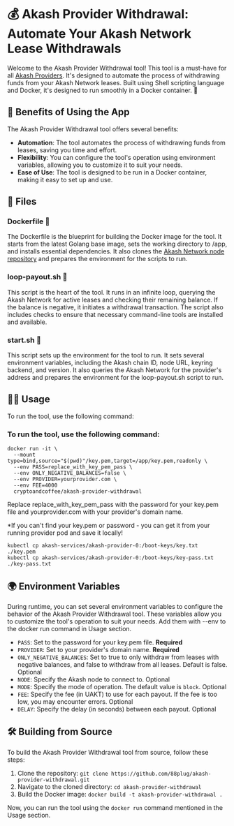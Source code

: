 # 💰 Akash Provider Withdrawal: Automate Your Akash Network Lease Withdrawals

Welcome to the Akash Provider Withdrawal tool! This tool is a must-have for all [Akash Providers](https://docs.akash.network/providers). It's designed to automate the process of withdrawing funds from your Akash Network leases. Built using Shell scripting language and Docker, it's designed to run smoothly in a Docker container. 🐳

## 🎁 Benefits of Using the App

The Akash Provider Withdrawal tool offers several benefits:
- **Automation**: The tool automates the process of withdrawing funds from leases, saving you time and effort.
- **Flexibility**: You can configure the tool's operation using environment variables, allowing you to customize it to suit your needs.
- **Ease of Use**: The tool is designed to be run in a Docker container, making it easy to set up and use. 
   
## 📁 Files

### Dockerfile 📄

The Dockerfile is the blueprint for building the Docker image for the tool. It starts from the latest Golang base image, sets the working directory to /app, and installs essential dependencies. It also clones the [Akash Network node repository](https://github.com/akash-network/node) and prepares the environment for the scripts to run.

### loop-payout.sh 💸

This script is the heart of the tool. It runs in an infinite loop, querying the Akash Network for active leases and checking their remaining balance. If the balance is negative, it initiates a withdrawal transaction. The script also includes checks to ensure that necessary command-line tools are installed and available.

### start.sh 🏁

This script sets up the environment for the tool to run. It sets several environment variables, including the Akash chain ID, node URL, keyring backend, and version. It also queries the Akash Network for the provider's address and prepares the environment for the loop-payout.sh script to run.

## 🏃‍♂️ Usage

To run the tool, use the following command:

### To run the tool, use the following command:

```
docker run -it \
  --mount type=bind,source="$(pwd)"/key.pem,target=/app/key.pem,readonly \
  --env PASS=replace_with_key_pem_pass \
  --env ONLY_NEGATIVE_BALANCES=false \
  --env PROVIDER=yourprovider.com \
  --env FEE=4000
  cryptoandcoffee/akash-provider-withdrawal
```
Replace replace_with_key_pem_pass with the password for your key.pem file and yourprovider.com with your provider's domain name.

*If you can't find your key.pem or password - you can get it from your running provider pod and save it locally!

```
kubectl cp akash-services/akash-provider-0:/boot-keys/key.txt ./key.pem
kubectl cp akash-services/akash-provider-0:/boot-keys/key-pass.txt ./key-pass.txt
```

## 🌍 Environment Variables

During runtime, you can set several environment variables to configure the behavior of the Akash Provider Withdrawal tool. These variables allow you to customize the tool's operation to suit your needs. Add them with --env to the docker run command in Usage section.

- `PASS`: Set to the password for your key.pem file. **Required**
- `PROVIDER`: Set to your provider's domain name. **Required**
- `ONLY_NEGATIVE_BALANCES`: Set to true to only withdraw from leases with negative balances, and false to withdraw from all leases. Default is false. Optional
- `NODE`: Specify the Akash node to connect to. Optional
- `MODE`: Specify the mode of operation. The default value is `block`. Optional
- `FEE`: Specify the fee (in UAKT) to use for each payout. If the fee is too low, you may encounter errors. Optional
- `DELAY`: Specify the delay (in seconds) between each payout. Optional

## 🛠️ Building from Source

To build the Akash Provider Withdrawal tool from source, follow these steps:

1. Clone the repository: `git clone https://github.com/88plug/akash-provider-withdrawal.git`
2. Navigate to the cloned directory: `cd akash-provider-withdrawal`
3. Build the Docker image: `docker build -t akash-provider-withdrawal .`

Now, you can run the tool using the `docker run` command mentioned in the Usage section.


